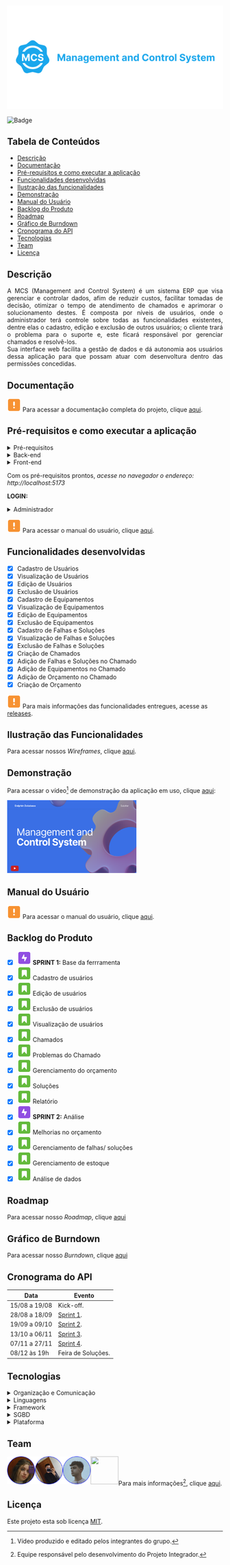 <p align="center">
  <img src="Imagens/LogotipoMCS.png"/>
</p>

![Badge](https://img.shields.io/badge/STATUS-EM_ANDAMENTO-yellow?style=flat-square&logo=)


## Tabela de Conteúdos

 * [Descrição](#descrição)
 * [Documentação](#documentação)
 * [Pré-requisitos e como executar a aplicação](#pré-requisitos-e-como-executar-a-aplicação)
 * [Funcionalidades desenvolvidas](#funcionalidades-desenvolvidas)
 * [Ilustração das funcionalidades](#ilustração-das-funcionalidades)
 * [Demonstração](#demonstração)
 * [Manual do Usuário](#manual-do-usuário)
 * [Backlog do Produto](#backlog-do-produto)  
 * [Roadmap](#roadmap)
 * [Gráfico de Burndown](#gráfico-de-burndown)
 * [Cronograma do API](#cronograma-do-api)
 * [Tecnologias](#tecnologias)
 * [Team](#team)
 * [Licença](#licença)

## Descrição

<p align="justify">
A MCS (Management and Control System) é um sistema ERP que visa gerenciar e controlar dados, afim de reduzir custos, facilitar tomadas de decisão, otimizar o tempo de atendimento de chamados e aprimorar o solucionamento destes. 
É composta por níveis de usuários, onde o administrador terá controle sobre todas as funcionalidades existentes, dentre elas o cadastro, edição e exclusão de outros usuários; o cliente trará o problema para o suporte e, este ficará responsável por gerenciar chamados e resolvê-los.
<br/>
Sua interface web facilita a gestão de dados e dá autonomia aos usuários dessa aplicação para que possam atuar com desenvoltura dentro das permissões concedidas.

## Documentação

![ALERTA](Imagens/Alerta.svg) Para acessar a documentação completa do projeto, clique [aqui](Documentação/SPRINT1/Documentacao_MCS.pdf).

## Pré-requisitos e como executar a aplicação

<details><summary>Pré-requisitos</summary>
 
* Instalação [Java](https://docs.oracle.com/en/java/javase/11/install/installation-jdk-microsoft-windows-platforms.html#GUID-E3C75F92-D3B2-421D-A9BE-933C15F7CD1B)
* IDE - sugestão [Eclipse](https://www.eclipse.org/downloads/) 

</details>

<details><summary>Back-end</summary>

```bash 
# via PowerShell
$ git clone https://github.com/DolphinDatabase/MCS/tree/main

cd backend
mvn clean install
mvn spring-boot:run
cd ..
```
</details>

<details><summary>Front-end</summary>
  
```bash
# via PowerShell

cd frontend
yarn install
yarn dev
```

</details>

Com os pré-requisitos prontos,
*acesse no navegador o endereço:
http://localhost:5173*

**LOGIN:**

<details><summary>Administrador</summary>

*E-mail:* adm@email.com
 
*Senha:* 123456

</details>

![ALERTA](Imagens/Alerta.svg) 
Para acessar o manual do usuário, clique [aqui](Manual/ManualUsuario_MCS.pdf).

## Funcionalidades desenvolvidas

- [X] Cadastro de Usuários
- [X] Visualização de Usuários
- [X] Edição de Usuários
- [X] Exclusão de Usuários
- [X] Cadastro de Equipamentos
- [X] Visualização de Equipamentos
- [X] Edição de Equipamentos
- [X] Exclusão de Equipamentos
- [X] Cadastro de Falhas e Soluções
- [X] Visualização de Falhas e Soluções
- [X] Exclusão de Falhas e Soluções
- [X] Criação de Chamados
- [X] Adição de Falhas e Soluções no Chamado
- [X] Adição de Equipamentos no Chamado
- [X] Adição de Orçamento no Chamado
- [X] Criação de Orçamento

![ALERTA](Imagens/Alerta.svg) Para mais informações das funcionalidades entregues, acesse as [releases](https://github.com/DolphinDatabase/MCS/releases/tag/Sprint1).

## Ilustração das Funcionalidades

Para acessar nossos *Wireframes*, clique [aqui](https://www.figma.com/file/MM0pLqbdpFde9cqt9upsWx/MCS-Dolphin?node-id=0%3A1).

## Demonstração

Para acessar o vídeo[^1] de demonstração da aplicação em uso, clique [aqui](https://youtu.be/omSyXxA3AYI):

[<img src="Imagens/MCS_Youtube.png" width="60%" height="60%">](https://youtu.be/omSyXxA3AYI "MCS vídeo Demonstração")

## Manual do Usuário

![ALERTA](Imagens/Alerta.svg) Para acessar o manual do usuário, clique [aqui](Manual/ManualUsuario_MCS.pdf).

## Backlog do Produto

- [X] ![EPIC](Imagens/Epic.svg) **SPRINT 1:**  Base da ferrramenta
- [X] ![STORY](Imagens/Story.svg) Cadastro de usuários
- [X] ![STORY](Imagens/Story.svg) Edição de usuários
- [X] ![STORY](Imagens/Story.svg) Exclusão de usuários
- [X] ![STORY](Imagens/Story.svg) Visualização de usuários
- [X] ![STORY](Imagens/Story.svg) Chamados
- [X] ![STORY](Imagens/Story.svg) Problemas do Chamado
- [X] ![STORY](Imagens/Story.svg) Gerenciamento do orçamento
- [X] ![STORY](Imagens/Story.svg) Soluções
- [X] ![STORY](Imagens/Story.svg) Relatório
- [X] ![EPIC](Imagens/Epic.svg) **SPRINT 2:**  Análise
- [X] ![STORY](Imagens/Story.svg) Melhorias no orçamento
- [X] ![STORY](Imagens/Story.svg) Gerenciamento de falhas/ soluções
- [X] ![STORY](Imagens/Story.svg) Gerenciamento de estoque
- [X] ![STORY](Imagens/Story.svg) Análise de dados

## Roadmap

Para acessar nosso *Roadmap*, clique [aqui](https://dolphin-database.atlassian.net/jira/software/projects/MCS/boards/4/roadmap?shared=&atlOrigin=eyJpIjoiZmEyMzdjZDQyYmVjNDY4MDkzNTU4MjMxNmMxMzQyYTUiLCJwIjoiaiJ9)

## Gráfico de Burndown

Para acessar nosso *Burndown*, clique [aqui](https://dolphin-database.atlassian.net/jira/software/projects/MCS/boards/4/reports/burndown)

## Cronograma do API
 
| Data | Evento |
| -------| --------- |
| 15/08 a 19/08 | Kick-off. |
| 28/08 a 18/09 | [Sprint 1](Sprints/SPRINT1.md). |
| 19/09 a 09/10 | [Sprint 2](Sprints/SPRINT2.md). |
| 13/10 a 06/11 | [Sprint 3](#). |
| 07/11 a 27/11 | [Sprint 4](#). |
| 08/12 às 19h | Feira de Soluções. |

## Tecnologias

<details><summary>Organização e Comunicação</summary>
  
<a href="https://dolphin-database.atlassian.net/jira/software/projects/MCS/boards/4/backlog" target="_blank">![Jira](https://img.shields.io/badge/Jira-blue?style=flat-square&logo=jira) </a>
<a href="https://slack.com/intl/pt-br/" target="_blank"><img src="https://img.shields.io/badge/-Slack-E01563?style=flat-square&logo=Slack&logoColor=white"/></a>
<a href="https://www.notion.so/pt-br" target="_blank"><img src="https://img.shields.io/badge/-Notion-000000?style=flat-square&logo=Notion&logoColor=white"/></a><br/>
<a href="https://www.figma.com" target="_blank">![Figma](https://img.shields.io/badge/Figma-lightgray?style=flat-square&logo=figma)
</a><br/>
  
</details>

<details><summary>Linguagens</summary>

<a href="https://www.java.com/pt-BR/download/help/java8_pt-br.html" target="_blank">![Java](https://img.shields.io/badge/-java-E34A86?style=flat-square&logo=java)</a>
<img width="55" height="20" src="https://img.shields.io/badge/HTML5-E34F26?style=for-the-badge&logo=html5&logoColor=white"/>
<img width="55" height="20" src="https://img.shields.io/badge/CSS3-1572B6?style=for-the-badge&logo=css3&logoColor=white"/><br/>
![SQL](https://img.shields.io/badge/SQL-blue?style=flat-square&logo=sql)
<a href="https://www.javascript.com" target="_blank">![JS](https://img.shields.io/badge/JavaScript-lightgrey?style=flat-square&logo=javascript)</a>

</details>

<details><summary>Framework</summary>

<a href="https://element-plus.org/en-US/" target="_blank">![Element+](https://img.shields.io/badge/Element+-blue?style=flat-square&logo=element+)</a>
<a href="https://br.vuejs.org/" target="_blank">![Vue](https://img.shields.io/badge/Vue-darkgreen?style=flat-square&logo=vue)</a>
<a href="https://spring.io/projects/spring-boot" target="_blank"><img src="https://img.shields.io/badge/Spring-6DB33F?style=flat-square&logo=spring&logoColor=white"/></a>

</details>


<details><summary>SGBD</summary>

<a href="https://www.oracle.com/br/downloads/">![Oracle](https://img.shields.io/badge/Oracle-red?style=flat-square&logo=oracle)</a>

</details>

<details><summary>Plataforma</summary>

<a href="https://www.docker.com">![Docker](https://img.shields.io/badge/Docker-gray?style=flat-square&logo=docker)</a>

</details>


## Team

<a href="https://github.com/beamedeiros" target="_blank"><img src="Imagens/Team/BeatrizMedeiros.png" height="65" width="65" align="left" target="_blank" ></a>
<a href="https://github.com/pdrMottaS" target="_blank"><img src="Imagens/Team/PedroMotta.png" height="65" width="65" align="left" target="_blank" ></a>
<a href="https://github.com/FelipeFariaVerde" target="_blank"><img src="Imagens/Team/FelipeFaria.png" height="65" width="65" align="left" target="_blank" ></a>
<a href="https://github.com/Borgarelli" target="_blank"><img src="Imagens/Team/KauãBorgarelli.png" height="65" width="65" align="left" target="_blank" ></a>
 <br/>
<br></br>
Para mais informações[^2], clique [aqui](https://github.com/DolphinDatabase/MCS/wiki/Development-Team).

## Licença  

Este projeto esta sob licença [MIT](LICENSE).<br/>

[^1]: Vídeo produzido e editado pelos integrantes do grupo.
[^2]: Equipe responsável pelo desenvolvimento do Projeto Integrador.
